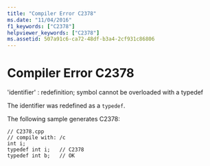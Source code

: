 ```yaml
---
title: "Compiler Error C2378"
ms.date: "11/04/2016"
f1_keywords: ["C2378"]
helpviewer_keywords: ["C2378"]
ms.assetid: 507a91c6-ca72-48df-b3a4-2cf931c86806
---
```

# Compiler Error C2378

'identifier' : redefinition; symbol cannot be overloaded with a typedef

The identifier was redefined as a `typedef`.

The following sample generates C2378:

```
// C2378.cpp
// compile with: /c
int i;
typedef int i;   // C2378
typedef int b;   // OK
```
